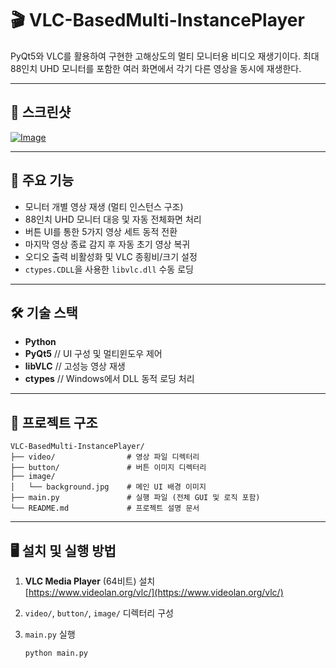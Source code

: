 # 🎬 VLC-BasedMulti-InstancePlayer

PyQt5와 VLC를 활용하여 구현한 고해상도의 멀티 모니터용 비디오 재생기이다. 최대 88인치 UHD 모니터를 포함한 여러 화면에서 각기 다른 영상을 동시에 재생한다.

---
## 📸 스크린샷

[![Image](https://github.com/user-attachments/assets/8606962d-ccf3-4162-aaec-13e88cf960ad)](https://www.youtube.com/watch?v=gkz1PFBG4NE)

---

## 📌 주요 기능

- 모니터 개별 영상 재생 (멀티 인스턴스 구조)
- 88인치 UHD 모니터 대응 및 자동 전체화면 처리
- 버튼 UI를 통한 5가지 영상 세트 동적 전환
- 마지막 영상 종료 감지 후 자동 초기 영상 복귀
- 오디오 출력 비활성화 및 VLC 종횡비/크기 설정
- `ctypes.CDLL`을 사용한 `libvlc.dll` 수동 로딩

---

## 🛠 기술 스택

- **Python**
- **PyQt5** // UI 구성 및 멀티윈도우 제어
- **libVLC** // 고성능 영상 재생
- **ctypes** // Windows에서 DLL 동적 로딩 처리

---

## 📁 프로젝트 구조

```
VLC-BasedMulti-InstancePlayer/
├── video/                # 영상 파일 디렉터리
├── button/               # 버튼 이미지 디렉터리
├── image/
│   └── background.jpg    # 메인 UI 배경 이미지
├── main.py               # 실행 파일 (전체 GUI 및 로직 포함)
└── README.md             # 프로젝트 설명 문서
```

---

## 🖥️ 설치 및 실행 방법

1. **VLC Media Player** (64비트) 설치  
   [https://www.videolan.org/vlc/](https://www.videolan.org/vlc/)

2. `video/`, `button/`, `image/` 디렉터리 구성

3. `main.py` 실행  
   ```bash
   python main.py
   ```
